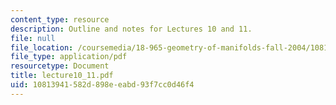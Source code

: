 ```yaml
---
content_type: resource
description: Outline and notes for Lectures 10 and 11.
file: null
file_location: /coursemedia/18-965-geometry-of-manifolds-fall-2004/10813941582d898eeabd93f7cc0d46f4_lecture10_11.pdf
file_type: application/pdf
resourcetype: Document
title: lecture10_11.pdf
uid: 10813941-582d-898e-eabd-93f7cc0d46f4
---
```

